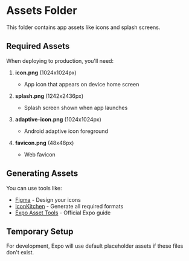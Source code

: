 # Assets Folder

This folder contains app assets like icons and splash screens.

## Required Assets

When deploying to production, you'll need:

1. **icon.png** (1024x1024px)
   - App icon that appears on device home screen

2. **splash.png** (1242x2436px)
   - Splash screen shown when app launches

3. **adaptive-icon.png** (1024x1024px)
   - Android adaptive icon foreground

4. **favicon.png** (48x48px)
   - Web favicon

## Generating Assets

You can use tools like:
- [Figma](https://figma.com) - Design your icons
- [IconKitchen](https://icon.kitchen) - Generate all required formats
- [Expo Asset Tools](https://docs.expo.dev/guides/app-icons/) - Official Expo guide

## Temporary Setup

For development, Expo will use default placeholder assets if these files don't exist.

